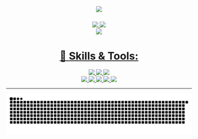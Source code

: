 <h1 align="center">
 <img src="https://readme-typing-svg.herokuapp.com?font=Roboto&color=%2336BCF7&size=27&center=true&width=550&lines=Hi!+I'm+Pedro+%F0%9F%91%8B">
</h1>

<div align="center">
 <a href="https://github.com/PedroRBC">
 <img height="165" src="https://github-readme-stats-pedrorbc.vercel.app//api?username=PedroRBC&show_icons=true&theme=discord_old_blurple&include_all_commits=true&count_private=true"/>
 <img height="165" src="https://github-readme-stats-pedrorbc.vercel.app//api/top-langs/?username=PedroRBC&layout=compact&langs_count=7&theme=discord_old_blurple"/>
  <br>
 <img height="185" src="http://github-readme-streak-stats.herokuapp.com?user=PedroRBC&date_format=j%20M%5B%20Y%5D&background=2C2F33&sideNums=7289DA&currStreakNum=7289DA&currStreakLabel=FFFFFF&stroke=FFFFFF&dates=FFFFFF&ring=97A9B4&fire=7289DA&sideLabels=97A9B4&border=97A9B4">
</div>
 
 <h1 align="center"> 🔧 Skills & Tools: </h1>

<p align="center">
  <a href="https://www.typescriptlang.org/">
    <img src="https://img.shields.io/badge/typescript-3178C6?&style=for-the-badge&logo=typescript&logoColor=white">
  </a>
 <a href="https://go.dev">
  <img src="https://img.shields.io/badge/Go-00ADD8?style=for-the-badge&logo=go&logoColor=white">
 </a>
  <a href="https://reactjs.org/">
   <img src="https://img.shields.io/badge/react-61DAFB?&style=for-the-badge&logo=react&logoColor=121212">
  </a>
  
  <br>
<a href="https://code.visualstudio.com/">
    <img src="https://img.shields.io/badge/VS%20Code-007ACC?&style=for-the-badge&logo=visual-studio-code&logoColor=white">
  </a>
 <a href="https://git-scm.com/">
    <img src="https://img.shields.io/badge/git-F05032?&style=for-the-badge&logo=git&logoColor=white">
  </a><a href="https://www.docker.com/">
  <img src="https://img.shields.io/badge/Docker-2496ED?style=for-the-badge&logo=docker&logoColor=white">
</a>
  <a href="https://nodejs.org/en/">
    <img src="https://img.shields.io/badge/NODE.JS-339933?style=for-the-badge&logo=Node.js&logoColor=white">
  </a>
<a href="https://firebase.google.com/">
  <img src="https://img.shields.io/badge/Firebase-FFCA28?style=for-the-badge&logo=firebase&logoColor=black">
</a>
</p>
 
<hr>
 
<div align="center">
 
  ![Snake animation](https://github.com/PedroRBC/PedroRBC/blob/output/github-contribution-grid-snake-dark.svg)
  
</div>
